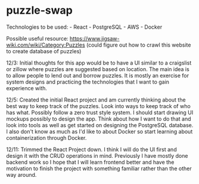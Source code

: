# puzzle-swap

Technologies to be used:
    - React
    - PostgreSQL
    - AWS 
    - Docker

Possible useful resource: https://www.jigsaw-wiki.com/wiki/Category:Puzzles
(could figure out how to crawl this website to create database of puzzles)

12/3: Initial thoughts for this app would be to have a UI similar to a 
      craigslist or zillow where puzzles are suggested based on location.
      The main idea is to allow people to lend out and borrow puzzles. 
      It is mostly an exercise for system designs and practicing the 
      technologies that I want to gain experience with.

12/5: Created the initial React project and am currently thinking about
      the best way to keep track of the puzzles. Look into ways to keep 
      track of who has what. Possibly follow a zero trust style system.
      I should start drawing UI mockups possibly to design the app. Think
      about how I want to do that and look into tools as well as get 
      started on designing the PostgreSQL database. I also don't know as 
      much as I'd like to about Docker so start learning about 
      containerization through Docker.

12/11: Trimmed the React Project down. I think I will do the UI first and
       design it with the CRUD operations in mind. Previously I have mostly
       done backend work so I hope that I will learn frontend better and
       have the motivation to finish the project with something familiar
       rather than the other way around.
